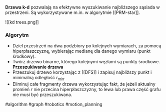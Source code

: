 **Drzewa k-d** pozwalają na efektywne wyszukiwanie najbliższego sąsiada w przestrzeni. Są wykorzystywane m.in. w algorytmie [[PRM-star]].

![[kd trees.png]]

### Algorytm
- Dziel przestrzeń na dwa podzbiory po kolejnych wymiarach, za pomocą hiperpłaszczyznę, wybierając medianę dla danego wymiaru (punkt środkowy).
-  Twórz drzewo binarne, którego kolejnymi węzłami są punkty środkowe.
**Przeszukiwanie drzewa**
- Przeszukuj drzewo korzystając z [[DFS]] i zapisuj najbliższy punkt i minimalną odległość $r_{min}$.
- Eliminuj całe fragmenty drzewa wykorzystując fakt, że jeżeli aktualny promień $r$ nie przecina hiperpłaszczyzny, to lewa lub prawa część grafu nie musi być przeszukiwana.

#algorithm #graph #robotics #motion_planning 
